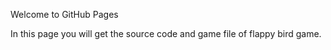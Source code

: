 Welcome to GitHub Pages

In this page you will get the source code and game file of flappy bird game.
